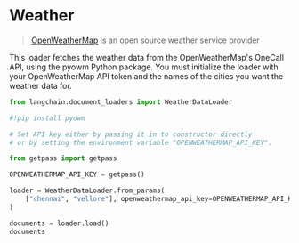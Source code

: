 # Weather

>[OpenWeatherMap](https://openweathermap.org/) is an open source weather service provider

This loader fetches the weather data from the OpenWeatherMap's OneCall API, using the pyowm Python package. You must initialize the loader with your OpenWeatherMap API token and the names of the cities you want the weather data for.


```python
from langchain.document_loaders import WeatherDataLoader
```


```python
#!pip install pyowm
```


```python
# Set API key either by passing it in to constructor directly
# or by setting the environment variable "OPENWEATHERMAP_API_KEY".

from getpass import getpass

OPENWEATHERMAP_API_KEY = getpass()
```


```python
loader = WeatherDataLoader.from_params(
    ["chennai", "vellore"], openweathermap_api_key=OPENWEATHERMAP_API_KEY
)
```


```python
documents = loader.load()
documents
```

